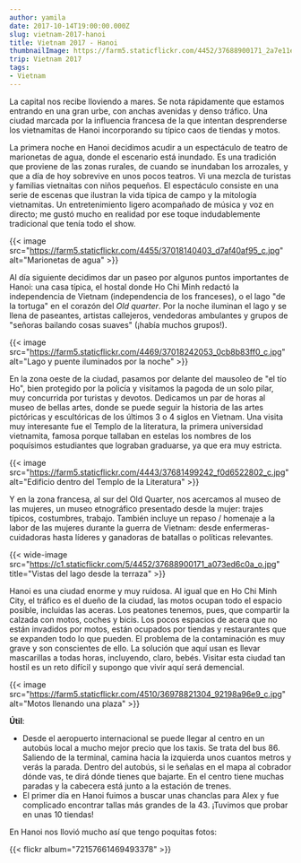 ```yaml
---
author: yamila
date: 2017-10-14T19:00:00.000Z
slug: vietnam-2017-hanoi
title: Vietnam 2017 - Hanoi
thumbnailImage: https://farm5.staticflickr.com/4452/37688900171_2a7e11e908_c.jpg
trip: Vietnam 2017
tags:
- Vietnam
---
```


La capital nos recibe lloviendo a mares. Se nota rápidamente que estamos entrando en una gran urbe, con anchas avenidas y denso tráfico. Una ciudad marcada por la influencia francesa de la que intentan desprenderse los vietnamitas de Hanoi incorporando su típico caos de tiendas y motos.

<!--more-->

La primera noche en Hanoi decidimos acudir a un espectáculo de teatro de marionetas de agua, donde el escenario está inundado. Es una tradición que proviene de las zonas rurales, de cuando se inundaban los arrozales, y que a día de hoy sobrevive en unos pocos teatros. Vi una mezcla de turistas y familias vietnaitas con niños pequeños. El espectáculo consiste en una serie de escenas que ilustran la vida típica de campo y la mitología vietnamitas. Un entretenimiento ligero acompañado de música y voz en directo; me gustó mucho en realidad por ese toque indudablemente tradicional que tenía todo el show.

{{< image src="https://farm5.staticflickr.com/4455/37018140403_d7af40af95_c.jpg" alt="Marionetas de agua" >}}

Al día siguiente decidimos dar un paseo por algunos puntos importantes de Hanoi: una casa típica, el hostal donde Ho Chi Minh redactó la independencia de Vietnam (independencia de los franceses), o el lago "de la tortuga" en el corazón del <em>Old quarter</em>. Por la noche iluminan el lago y se llena de paseantes, artistas callejeros, vendedoras ambulantes y grupos de "señoras bailando cosas suaves" (¡había muchos grupos!).

{{< image src="https://farm5.staticflickr.com/4469/37018242053_0cb8b83ff0_c.jpg" alt="Lago y puente iluminados por la noche" >}}

En la zona oeste de la ciudad, pasamos por delante del mausoleo de "el tío Ho", bien protegido por la policía y visitamos la pagoda de un solo pilar, muy concurrida por turistas y devotos. Dedicamos un par de horas al museo de bellas artes, donde se puede seguir la historia de las artes pictóricas y escultóricas de los últimos 3 o 4 siglos en Vietnam. Una visita muy interesante fue el Templo de la literatura, la primera universidad vietnamita, famosa porque tallaban en estelas los nombres de los poquísimos estudiantes que lograban graduarse, ya que era muy estricta.

{{< image src="https://farm5.staticflickr.com/4443/37681499242_f0d6522802_c.jpg" alt="Edificio dentro del Templo de la Literatura" >}}

Y en la zona francesa, al sur del Old Quarter, nos acercamos al museo de las mujeres, un museo etnográfico presentado desde la mujer: trajes típicos, costumbres, trabajo. También incluye un repaso / homenaje a la labor de las mujeres durante la guerra de Vietnam: desde enfermeras-cuidadoras hasta líderes y ganadoras de batallas o políticas relevantes.

{{< wide-image src="https://c1.staticflickr.com/5/4452/37688900171_a073ed6c0a_o.jpg" title="Vistas del lago desde la terraza" >}}

Hanoi es una ciudad enorme y muy ruidosa. Al igual que en Ho Chi Minh City, el tráfico es el dueño de la ciudad, las motos ocupan todo el espacio posible, incluidas las aceras. Los peatones tenemos, pues, que compartir la calzada con motos, coches y bicis. Los pocos espacios de acera que no están invadidos por motos, están ocupados por tiendas y restaurantes que se expanden todo lo que pueden. El problema de la contaminación es muy grave y son conscientes de ello. La solución que aquí usan es llevar mascarillas a todas horas, incluyendo, claro, bebés. Visitar esta ciudad tan hostil es un reto difícil y supongo que vivir aquí será demencial.

{{< image src="https://farm5.staticflickr.com/4510/36978821304_92198a96e9_c.jpg" alt="Motos llenando una plaza" >}}

<strong>Útil</strong>:

- Desde el aeropuerto internacional se puede llegar al centro en un autobús local a mucho mejor precio que los taxis. Se trata del bus 86. Saliendo de la terminal, camina hacia la izquierda unos cuantos metros y verás la parada. Dentro del autobús, si le señalas en el mapa al cobrador dónde vas, te dirá dónde tienes que bajarte. En el centro tiene muchas paradas y la cabecera está junto a la estación de trenes.
- El primer día en Hanoi fuimos a buscar unas chanclas para Alex y fue complicado encontrar tallas más grandes de la 43. ¡Tuvimos que probar en unas 10 tiendas!

En Hanoi nos llovió mucho así que tengo poquitas fotos:

{{< flickr album="72157661469493378" >}}
